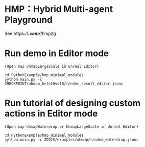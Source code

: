 # HMP：Hybrid Multi-agent Playground

See https://*********.com/*********/hmp2g



# Run demo in Editor mode
```
(Open map UhmapLargeScale in Unreal Editor)

cd PythonExample/hmp_minimal_modules
python main.py -c ZHECKPOINT/uhmap_hete10vs10/render_result_editor.jsonc
```

# Run tutorial of designing custom actions in Editor mode
```
(Open map UhmapWaterdrop or UhmapLargeScale in Unreal Editor)

cd PythonExample/hmp_minimal_modules
python main.py -c ZDOCS/examples/uhmap/random_waterdrop.jsonc
```


